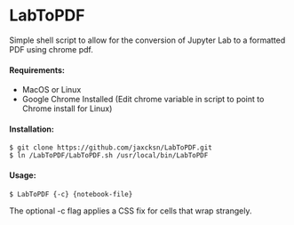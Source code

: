 # LabToPDF
Simple shell script to allow for the conversion of Jupyter Lab to a formatted PDF using chrome pdf.

#### Requirements:
- MacOS or Linux
- Google Chrome Installed (Edit chrome variable in script to point to Chrome install for Linux)

#### Installation:
```shell
$ git clone https://github.com/jaxcksn/LabToPDF.git
$ ln /LabToPDF/LabToPDF.sh /usr/local/bin/LabToPDF
```

#### Usage:
```shell
$ LabToPDF {-c} {notebook-file} 
```
The optional -c flag applies a CSS fix for cells that wrap strangely.

